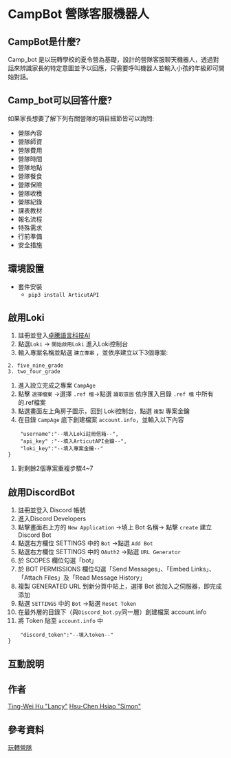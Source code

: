 # CampBot 營隊客服機器人

## CampBot是什麼?

Camp_bot 是以玩轉學校的夏令營為基礎，設計的營隊客服聊天機器人，透過對話來辨識家長的特定意圖並予以回應，只需要呼叫機器人並輸入小孩的年級即可開始對話。

## Camp_bot可以回答什麼?

如果家長想要了解下列有關營隊的項目細節皆可以詢問:

+ 營隊內容
+ 營隊師資
+ 營隊費用
+ 營隊時間
+ 營隊地點
+ 營隊餐食
+ 營隊保險
+ 營隊收穫
+ 營隊紀錄
+ 課表教材
+ 報名流程
+ 特殊需求
+ 行前準備
+ 安全措施

## 環境設置

+ 套件安裝
  + ```pip3 install ArticutAPI```

## 啟用Loki

1. 註冊並登入[卓騰語言科技AI](https://api.droidtown.co/member/)
1. 點選```Loki``` -> ```開始啟用Loki``` 進入Loki控制台
1. 輸入專案名稱並點選 ```建立專案``` ，並依序建立以下3個專案:

```1. CampAge
2. five_nine_grade
3. two_four_grade
```

1. 進入設立完成之專案 ```CampAge```
1. 點擊 ```選擇檔案``` ->選擇 ```.ref 檔```->點選 ```讀取意圖``` 依序匯入目錄 ```.ref 檔``` 中所有的.ref檔案
1. 點選畫面左上角房子圖示，回到 Loki控制台，點選 ```複製``` 專案金鑰
1. 在目錄 ```CampAge``` 底下創建檔案 ```account.info```，並輸入以下內容

``` {
    "username":"--填入Loki註冊信箱--",
    "api_key" :"--填入ArticutAPI金鑰--",
    "loki_key":"--填入專案金鑰--"
}
```

1. 對剩餘2個專案重複步驟4~7

## 啟用DiscordBot

1. 註冊並登入 Discord 帳號
1. 進入Discord Developers
1. 點擊畫面右上方的 ```New Application``` ->填上 Bot 名稱-> 點擊 ```create``` 建立 Discord Bot
1. 點選右方欄位 SETTINGS 中的 ```Bot``` ->點選 ```Add Bot```
1. 點選右方欄位 SETTINGS 中的 ```OAuth2``` ->點選 ```URL Generator```
1. 於 SCOPES 欄位勾選「bot」
1. 於 BOT PERMISSIONS 欄位勾選「Send Messages」、「Embed Links」、「Attach Files」及「Read Message History」
1. 複製 GENERATED URL 到新分頁中貼上，選擇 Bot 欲加入之伺服器，即完成添加
1. 點選 ```SETTINGS``` 中的 ```Bot``` ->點選 ```Reset Token```
1. 在最外層的目錄下（與```Discord_bot.py```同一層）創建檔案 account.info
1. 將 Token 貼至 ```account.info``` 中

```{
    "discord_token":"--填入token--"
}
```

## 互動說明

## 作者

[Ting-Wei Hu "Lancy"](https://github.com/Lancyhu)
[Hsu-Chen Hsiao "Simon"](https://github.com/HS6103)

## 參考資料

[玩轉營隊](https://pleyschool.org/)
